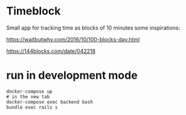 # Timeblock
Small app for tracking time as blocks of 10 minutes
some inspirations:

https://waitbutwhy.com/2016/10/100-blocks-day.html

https://144blocks.com/date/042218

# run in development mode

```
docker-compose up
# in the new tab
docker-compose exec backend bash
bundle exec rails s
```
